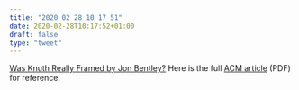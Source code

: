 ```yaml
---
title: "2020 02 28 10 17 51"
date: 2020-02-28T10:17:52+01:00
draft: false
type: "tweet"
---
```

[Was Knuth Really Framed by Jon Bentley?](https://www.spinellis.gr/blog/20200225/) Here is the full [ACM article](https://www.cs.tufts.edu/~nr/cs257/archive/don-knuth/pearls-2.pdf) (PDF) for reference.
